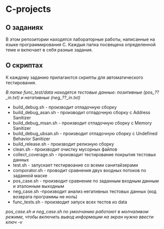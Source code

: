 # C-projects

## О заданиях
В этом репозитории находятся лабораторные работы, написанные на языке программирования С. Каждыя папка посвещена определенной теме и включает в себя разные задания.

## О скриптах
К каждому заданию прилагаются скрипты для автоматического тестирования.

_В папке func_test/data находятся тестовые данные: позитивные (pos\_??\_in.txt) и негативные (neg\_??\_in.txt)_

- build_debug.sh - производит отладочную сборку
- build_debug_asan.sh - производит отладочную сборку c Address Sanitizer
- build_debug_msan.sh - производит отладочную сборку с Memory Sanitizer
- build_debug_ubsan.sh - производит отладочную сборку с Undefined Behavior Sanitizer
- build_release.sh - производит релизную сборку
- clean.sh - производит очистку мусорных файлов
- collect_coverage.sh - производит тестирование покрытия тестовых данных
- test.sh - запускает тестирвоание со всеми санитайзерами
- comporator.sh - проводит сравнения двух входных потоков по заданной маске
- pos_case.sh - производит сравнение по заданным входным данным и эталонным выходным
- neg_case.sh -производит анализ негативных тестовых данных (код возврата программы не ноль)
- func_tests.sh - производит запуск всех тестов из data


_pos_case.sh и neg_case.sh по умолчанию работают в молчаливом режиме, чтобы включить вывод информации на экран нужно ввести ключ -v_
